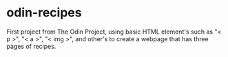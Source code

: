 # odin-recipes

First project from The Odin Project, using basic HTML element's such as "< p >", "< a >", "< img >", and other's to create a webpage that has three pages of recipes. 